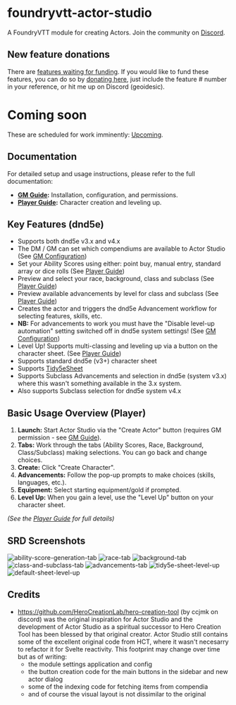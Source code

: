 # foundryvtt-actor-studio
A FoundryVTT module for creating Actors. Join the community on [Discord](https://discord.gg/sQgVnSGRUj).

## New feature donations
There are [features waiting for funding](https://github.com/geoidesic/foundryvtt-actor-studio/milestone/6).
If you would like to fund these features, you can do so by [donating here](https://github.com/sponsors/geoidesic?frequency=one-time), just include the feature # number in your reference, or hit me up on Discord (geoidesic).

# Coming soon
These are scheduled for work imminently: [Upcoming](https://github.com/geoidesic/foundryvtt-actor-studio/milestone/7).

## Documentation

For detailed setup and usage instructions, please refer to the full documentation:

*   **[GM Guide](./docs/gm/README.md):** Installation, configuration, and permissions.
*   **[Player Guide](./docs/player/README.md):** Character creation and leveling up.

## Key Features (dnd5e)

- Supports both dnd5e v3.x and v4.x
- The DM / GM can set which compendiums are available to Actor Studio (See [GM Configuration](./docs/gm/configuration.md))
- Set your Ability Scores using either: point buy, manual entry, standard array or dice rolls (See [Player Guide](./docs/player/ability_scores.md))
- Preview and select your race, background, class and subclass (See [Player Guide](./docs/player/README.md))
- Preview available advancements by level for class and subclass (See [Player Guide](./docs/player/advancements.md))
- Creates the actor and triggers the dnd5e Advancement workflow for selecting features, skills, etc.
- **NB:** For advancements to work you must have the "Disable level-up automation" setting switched off in dnd5e system settings! (See [GM Configuration](./docs/gm/configuration.md))
- Level Up! Supports multi-classing and leveling up via a button on the character sheet. (See [Player Guide](./docs/player/leveling_up.md))
- Supports standard dnd5e (v3+) character sheet
- Supports [Tidy5eSheet](https://github.com/kgar/foundry-vtt-tidy-5e-sheets)
- Supports Subclass Advancements and selection in dnd5e (system v3.x) where this wasn't something available in the 3.x system.
- Also supports Subclass selection for dnd5e system v4.x

## Basic Usage Overview (Player)

1.  **Launch:** Start Actor Studio via the "Create Actor" button (requires GM permission - see [GM Guide](./docs/gm/player_permissions.md)).
2.  **Tabs:** Work through the tabs (Ability Scores, Race, Background, Class/Subclass) making selections. You can go back and change choices.
3.  **Create:** Click "Create Character".
4.  **Advancements:** Follow the pop-up prompts to make choices (skills, languages, etc.).
5.  **Equipment:** Select starting equipment/gold if prompted.
6.  **Level Up:** When you gain a level, use the "Level Up" button on your character sheet.

*(See the [Player Guide](./docs/player/README.md) for full details)*

## SRD Screenshots
![ability-score-generation-tab](https://github.com/user-attachments/assets/c651d816-7a61-48e8-a12b-1431b5fdf4ea)
![race-tab](https://github.com/user-attachments/assets/691a9da9-1ebf-4c0a-8f4e-001c9a325fb5)
![background-tab](https://github.com/user-attachments/assets/7ae21506-4b96-4471-a192-bc4718ab7b6f)
![class-and-subclass-tab](https://github.com/user-attachments/assets/841db4d3-bed0-4405-b883-96c954b570ae)
![advancements-tab](https://github.com/user-attachments/assets/a5e10640-fa5e-4ad3-9122-78204a437d40)
![tidy5e-sheet-level-up](https://github.com/user-attachments/assets/6ea020df-7533-4a75-b1f6-1e152927d355)
![default-sheet-level-up](https://github.com/user-attachments/assets/5d0dace6-7148-41ab-b8a3-44e2e05eeca5)

## Credits
- https://github.com/HeroCreationLab/hero-creation-tool (by ccjmk on discord) was the original inspiration for Actor Studio and the development of Actor Studio as a spiritual successor to Hero Creation Tool has been blessed by that original creator. Actor Studio still contains some of the excellent original code from HCT, where it wasn't necesarry to refactor it for Svelte reactivity. This footprint may change over time but as of writing:
  - the module settings application and config
  - the button creation code for the main buttons in the sidebar and new actor dialog
  - some of the indexing code for fetching items from compendia
  - and of course the visual layout is not dissimilar to the original

